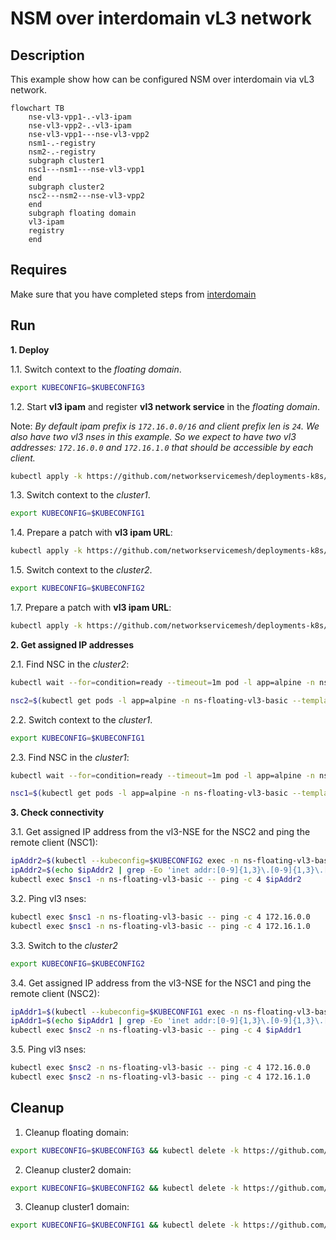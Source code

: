 # NSM over interdomain vL3 network

## Description

This example show how can be configured NSM over interdomain via vL3 network.

```mermaid
flowchart TB
    nse-vl3-vpp1-.-vl3-ipam
    nse-vl3-vpp2-.-vl3-ipam
    nse-vl3-vpp1---nse-vl3-vpp2  
    nsm1-.-registry
    nsm2-.-registry
    subgraph cluster1
    nsc1---nsm1---nse-vl3-vpp1
    end
    subgraph cluster2
    nsc2---nsm2---nse-vl3-vpp2
    end
    subgraph floating domain
    vl3-ipam
    registry
    end
```
## Requires

Make sure that you have completed steps from [interdomain](../../)

## Run

**1. Deploy**

1.1. Switch context to the *floating domain*.

```bash
export KUBECONFIG=$KUBECONFIG3
```

1.2. Start **vl3 ipam** and register **vl3 network service** in the *floating domain*.


Note: *By default ipam prefix is `172.16.0.0/16` and client prefix len is `24`. We also have two vl3 nses in this example. So we expect to have two vl3 addresses: `172.16.0.0` and `172.16.1.0` that should be accessible by each client.*


```bash
kubectl apply -k https://github.com/networkservicemesh/deployments-k8s/examples/multicluster/usecases/floating_vl3-basic/cluster3?ref=77bdf8d84b943d8057bf341bab85b21bd2bda676
```

1.3. Switch context to the *cluster1*.

```bash
export KUBECONFIG=$KUBECONFIG1
```

1.4. Prepare a patch with **vl3 ipam URL**:

```bash
kubectl apply -k https://github.com/networkservicemesh/deployments-k8s/examples/multicluster/usecases/floating_vl3-basic/cluster1?ref=77bdf8d84b943d8057bf341bab85b21bd2bda676
```

1.5. Switch context to the *cluster2*.

```bash
export KUBECONFIG=$KUBECONFIG2
```

1.7. Prepare a patch with **vl3 ipam URL**:

```bash
kubectl apply -k https://github.com/networkservicemesh/deployments-k8s/examples/multicluster/usecases/floating_vl3-basic/cluster2?ref=77bdf8d84b943d8057bf341bab85b21bd2bda676
```

**2. Get assigned IP addresses**

2.1. Find NSC in the *cluster2*:

```bash
kubectl wait --for=condition=ready --timeout=1m pod -l app=alpine -n ns-floating-vl3-basic
```
```bash
nsc2=$(kubectl get pods -l app=alpine -n ns-floating-vl3-basic --template '{{range .items}}{{.metadata.name}}{{"\n"}}{{end}}')
```

2.2. Switch context to the *cluster1*.

```bash
export KUBECONFIG=$KUBECONFIG1
```

2.3. Find NSC in the *cluster1*:

```bash
kubectl wait --for=condition=ready --timeout=1m pod -l app=alpine -n ns-floating-vl3-basic
```
```bash
nsc1=$(kubectl get pods -l app=alpine -n ns-floating-vl3-basic --template '{{range .items}}{{.metadata.name}}{{"\n"}}{{end}}')
```

**3. Check connectivity**

3.1. Get assigned IP address from the vl3-NSE for the NSC2 and ping the remote client (NSC1):
```bash
ipAddr2=$(kubectl --kubeconfig=$KUBECONFIG2 exec -n ns-floating-vl3-basic $nsc2 -- ifconfig nsm-1)
ipAddr2=$(echo $ipAddr2 | grep -Eo 'inet addr:[0-9]{1,3}\.[0-9]{1,3}\.[0-9]{1,3}\.[0-9]{1,3}'| cut -c 11-)
kubectl exec $nsc1 -n ns-floating-vl3-basic -- ping -c 4 $ipAddr2
```

3.2. Ping vl3 nses:
```bash
kubectl exec $nsc1 -n ns-floating-vl3-basic -- ping -c 4 172.16.0.0
kubectl exec $nsc1 -n ns-floating-vl3-basic -- ping -c 4 172.16.1.0
```


3.3. Switch to the *cluster2*
```bash
export KUBECONFIG=$KUBECONFIG2
```

3.4. Get assigned IP address from the vl3-NSE for the NSC1 and ping the remote client (NSC2):
```bash
ipAddr1=$(kubectl --kubeconfig=$KUBECONFIG1 exec -n ns-floating-vl3-basic $nsc1 -- ifconfig nsm-1)
ipAddr1=$(echo $ipAddr1 | grep -Eo 'inet addr:[0-9]{1,3}\.[0-9]{1,3}\.[0-9]{1,3}\.[0-9]{1,3}'| cut -c 11-)
kubectl exec $nsc2 -n ns-floating-vl3-basic -- ping -c 4 $ipAddr1
```

3.5. Ping vl3 nses:
```bash
kubectl exec $nsc2 -n ns-floating-vl3-basic -- ping -c 4 172.16.0.0
kubectl exec $nsc2 -n ns-floating-vl3-basic -- ping -c 4 172.16.1.0
```

## Cleanup

1. Cleanup floating domain:

```bash
export KUBECONFIG=$KUBECONFIG3 && kubectl delete -k https://github.com/networkservicemesh/deployments-k8s/examples/multicluster/usecases/floating_vl3-basic/cluster3?ref=77bdf8d84b943d8057bf341bab85b21bd2bda676
```

2. Cleanup cluster2 domain:

```bash
export KUBECONFIG=$KUBECONFIG2 && kubectl delete -k https://github.com/networkservicemesh/deployments-k8s/examples/multicluster/usecases/floating_vl3-basic/cluster2?ref=77bdf8d84b943d8057bf341bab85b21bd2bda676
```

3. Cleanup cluster1 domain:

```bash
export KUBECONFIG=$KUBECONFIG1 && kubectl delete -k https://github.com/networkservicemesh/deployments-k8s/examples/multicluster/usecases/floating_vl3-basic/cluster1?ref=77bdf8d84b943d8057bf341bab85b21bd2bda676
```
